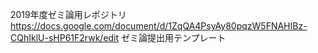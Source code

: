 2019年度ゼミ論用レポジトリ
https://docs.google.com/document/d/1ZqQA4PsyAy80pqzW5FNAHIBz-CQhIklU-sHP61F2rwk/edit
ゼミ論提出用テンプレート
